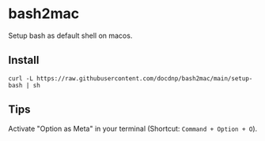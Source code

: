 # bash2mac

Setup bash as default shell on macos.

## Install

```
curl -L https://raw.githubusercontent.com/docdnp/bash2mac/main/setup-bash | sh
```

## Tips

Activate "Option as Meta" in your terminal (Shortcut: `Command + Option + O`).
